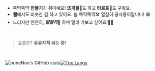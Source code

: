 - 뚝딱뚝딱 **만들기**가 취미예요! **뜨개질**🧶도 하고 **타르트**🥧도 구워요.
- **웹**에서도 비슷한 걸 하고 있어요. 늘 뚝딱뚝딱🛠 열심히 공사중이랍니다! 😁
- 느리지만 천천히, ***랄랄라***🎵 하며 멀리 가보고 싶어요!🏃‍♀️

<br>

> 요즘은? **유유자적 쉬는 중!**

<br>
  
![noneNoo's GitHub stats](https://github-readme-stats.vercel.app/api?username=noneNoo&show_icons=true&theme=ayu-mirage)[![Top Langs](https://github-readme-stats.vercel.app/api/top-langs/?username=noneNoo&layout=compact&theme=ayu-mirage&langs_count=4)](https://github.com/anuraghazra/github-readme-stats)

</div>
